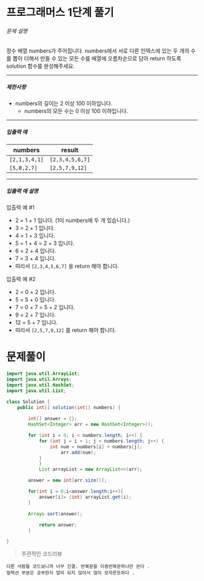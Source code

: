 # 프로그래머스 1단계 풀기 

###### 문제 설명

정수 배열 numbers가 주어집니다. numbers에서 서로 다른 인덱스에 있는 두 개의 수를 뽑아 더해서 만들 수 있는 모든 수를 배열에 오름차순으로 담아 return 하도록 solution 함수를 완성해주세요.

------

##### 제한사항

- numbers의 길이는 2 이상 100 이하입니다.
  - numbers의 모든 수는 0 이상 100 이하입니다.

------

##### 입출력 예

| numbers       | result          |
| ------------- | --------------- |
| `[2,1,3,4,1]` | `[2,3,4,5,6,7]` |
| `[5,0,2,7]`   | `[2,5,7,9,12]`  |

------

##### 입출력 예 설명

입출력 예 #1

- 2 = 1 + 1 입니다. (1이 numbers에 두 개 있습니다.)
- 3 = 2 + 1 입니다.
- 4 = 1 + 3 입니다.
- 5 = 1 + 4 = 2 + 3 입니다.
- 6 = 2 + 4 입니다.
- 7 = 3 + 4 입니다.
- 따라서 `[2,3,4,5,6,7]` 을 return 해야 합니다.

입출력 예 #2

- 2 = 0 + 2 입니다.
- 5 = 5 + 0 입니다.
- 7 = 0 + 7 = 5 + 2 입니다.
- 9 = 2 + 7 입니다.
- 12 = 5 + 7 입니다.
- 따라서 `[2,5,7,9,12]` 를 return 해야 합니다.

# 문제풀이

```java
import java.util.ArrayList;
import java.util.Arrays;
import java.util.HashSet;
import java.util.List;

class Solution {
    public int[] solution(int[] numbers) {
    
        int[] answer = {};
        HashSet<Integer> arr = new HashSet<Integer>();

        for (int i = 0; i < numbers.length; i++) {
            for (int j = i + 1; j < numbers.length; j++) {
                int num = numbers[i] + numbers[j];
                    arr.add(num);
            }
            }
            List arrayList = new ArrayList<>(arr);

        answer = new int[arr.size()];

        for(int i = 0;i<answer.length;i++){
            answer[i]= (int) arrayList.get(i);
        }

        Arrays.sort(answer);

            return answer;
        }

}
```

> 주관적인 코드리뷰 

```
다른 사람들 코드보니까 너무 간결. 반복문을 이중반복문하나만 쓴다 . 
컬렉션 부분은 공부한지 얼마 되지 않아서 많이 모자른듯하다 . 

```

